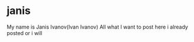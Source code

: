 # janis
My name is Janis Ivanov(Ivan Ivanov)
All what I want to post here i already posted or i will
